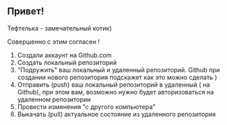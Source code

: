 ## Привет!

Тефтелька - замечательный котик)

Совершенно с этим согласен !

1. Создали аккаунт на Github.com
2. Создать локальный репозиторий
3. "Подружить" ваш локальный и удаленный репозиторий. Github при создании нового репозитория подскажет как это можно сделать )
4. Отправить (push) ваш локальный репозиторий в удаленный ( на Github), при этом вам, возможно нужно будет авторизоваться на удаленном репозитории
5. Провести изменения "с другого компьютера"
6. Выкачать (pull) актуальное состояние из удаленного репозитория
